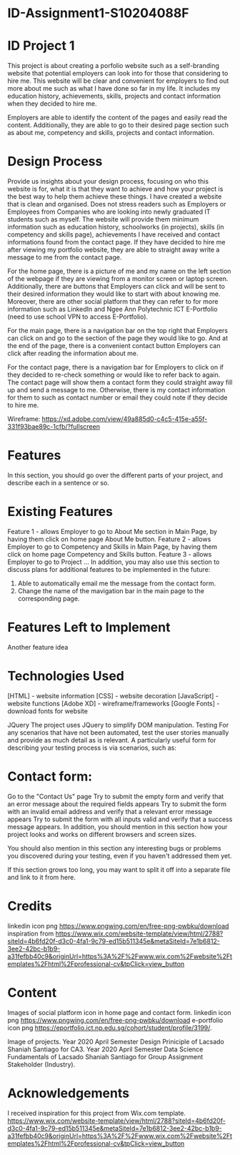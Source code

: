 # ID-Assignment1-S10204088F
# ID Project 1
This project is about creating a porfolio website such as a self-branding website that potential employers can look into for those that considering to hire me. This website will be clear and convenient for employers to find out more about me such as what I have done so far in my life. It includes my education history, achievements, skills, projects and contact information when they decided to hire me. 

Employers are able to identify the content of the pages and easily read the content. Additionally, they are able to go to their desired page section such as about me, competency and skills, projects and contact information. 

# Design Process
Provide us insights about your design process, focusing on who this website is for, what it is that they want to achieve and how your project is the best way to help them achieve these things.
I have created a website that is clean and organised. Does not stress readers such as Employers or Employees from Companies who are looking into newly graduated IT students such as myself. The website will provide them minimum information such as education history, schoolworks (in projects), skills (in competency and skills page), achievements I have received and contact informations found from the contact page. If they have decided to hire me after viewing my portfolio website, they are able to straight away write a message to me from the contact page.

For the home page,
there is a picture of me and my name on the left section of the webpage if they are viewing from a monitor screen or laptop screen. Additionally, there are buttons that Employers can click and will be sent to their desired information they would like to start with about knowing me. Moreover, there are other social platform that they can refer to for more information such as LinkedIn and Ngee Ann Polytechnic ICT E-Portfolio (need to use school VPN to access E-Portfolio).

For the main page,
there is a navigation bar on the top right that Employers can click on and go to the section of the page they would like to go. And at the end of the page, there is a convenient contact button Employers can click after reading the information about me.

For the contact page,
there is a navigation bar for Employers to click on if they decided to re-check something or would like to refer back to again. The contact page will show them a contact form they could straight away fill up and send a message to me. Otherwise, there is my contact information for them to such as contact number or email they could note if they decide to hire me.

Wireframe:
https://xd.adobe.com/view/49a885d0-c4c5-415e-a55f-331f93bae89c-1cfb/?fullscreen

# Features
In this section, you should go over the different parts of your project, and describe each in a sentence or so.

# Existing Features
Feature 1 - allows Employer to go to About Me section in Main Page, by having them click on home page About Me button.
Feature 2 - allows Employer to go to Competency and Skills in Main Page, by having them click on home page Competency and Skills button.
Feature 3 - allows Employer to go to Project 
...
In addition, you may also use this section to discuss plans for additional features to be implemented in the future:
1) Able to automatically email me the message from the contact form.
2) Change the name of the mavigation bar in the main page to the corresponding page.

# Features Left to Implement
Another feature idea

# Technologies Used
[HTML] - website information
[CSS] - website decoration
[JavaScript] - website functions
[Adobe XD] - wireframe/frameworks
[Google Fonts] - download fonts for website

JQuery
The project uses JQuery to simplify DOM manipulation.
Testing
For any scenarios that have not been automated, test the user stories manually and provide as much detail as is relevant. A particularly useful form for describing your testing process is via scenarios, such as:

# Contact form:
Go to the "Contact Us" page
Try to submit the empty form and verify that an error message about the required fields appears
Try to submit the form with an invalid email address and verify that a relevant error message appears
Try to submit the form with all inputs valid and verify that a success message appears.
In addition, you should mention in this section how your project looks and works on different browsers and screen sizes.

You should also mention in this section any interesting bugs or problems you discovered during your testing, even if you haven't addressed them yet.

If this section grows too long, you may want to split it off into a separate file and link to it from here.

# Credits
linkedin icon png https://www.pngwing.com/en/free-png-pwbku/download
inspiration from https://www.wix.com/website-template/view/html/2788?siteId=4b6fd20f-d3c0-4fa1-9c79-ed15b511345e&metaSiteId=7e1b6812-3ee2-42bc-b1b9-a31fefbb40c9&originUrl=https%3A%2F%2Fwww.wix.com%2Fwebsite%2Ftemplates%2Fhtml%2Fprofessional-cv&tpClick=view_button

# Content
Images of social platform icon in home page and contact form.
    linkedin icon png https://www.pngwing.com/en/free-png-pwbku/download
    e-portfolio icon png https://eportfolio.ict.np.edu.sg/cohort/student/profile/3199/.

Image of projects.
    Year 2020 April Semester Design Priniciple of Lacsado Shaniah Santiago for CA3.
    Year 2020 April Semester Data Science Fundamentals of Lacsado Shaniah Santiago for Group Assignment Stakeholder (Industry).

# Acknowledgements
I received inspiration for this project from Wix.com template.
https://www.wix.com/website-template/view/html/2788?siteId=4b6fd20f-d3c0-4fa1-9c79-ed15b511345e&metaSiteId=7e1b6812-3ee2-42bc-b1b9-a31fefbb40c9&originUrl=https%3A%2F%2Fwww.wix.com%2Fwebsite%2Ftemplates%2Fhtml%2Fprofessional-cv&tpClick=view_button

